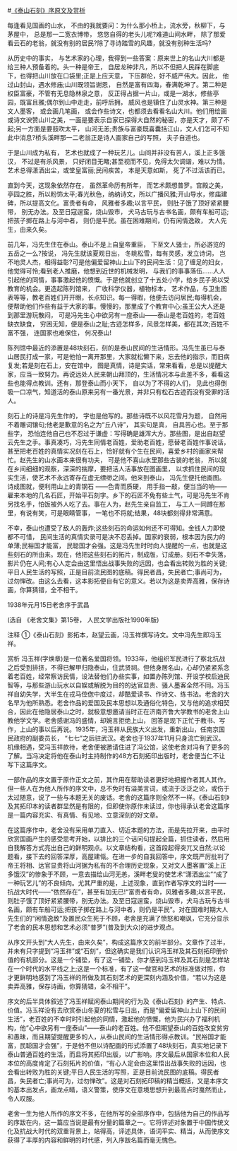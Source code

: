 #[《泰山石刻》序原文及赏析](https://www.vrrw.net/wx/14326.html)

每逢看见国画的山水， 不由的我就要问：为什么那小桥上，流水旁，秋柳下，与茅屋中， 总是那一二宽衣博带， 悠悠自得的老头儿呢?难道山间水畔， 除了那爱看云石的老翁，就没有别的居民?除了寻诗踏雪的风趣，就没有别种生活吗?

从历史中的事实， 与艺术家的心理，我得到一些答案：原来世上的名山大川都是给三种人预备着的。头一种是帝王， 自居龙种非凡，所以不但把人民踩在脚底下，也得把山川放在口袋里;正是上应天意， 下压群伦，好不威严伟大。因此， 他过山封山，遇水修庙;山川既领旨谢恩， 自然是富有四海，春满乾坤了。第二种是权臣富豪，不管有无息隐林泉之意， 反正得占据一片山，或是一湖水，修些亭园，既富且雅;偶尔到山中走走，前呼后拥， 威风也是镇住了山灵水神。第三种是文人墨客， 或会画几笔画， 或会作些诗文，也都须去看看名山大川。他们用绘画或诗文谀赞山川之美，一面是要表示自家已探得大自然的秘密，亦是天才，颇了不起;另一方面是要鼓吹太平， 山河无恙;贵族与富豪既喜囊括江山，文人们怎可不知此中消息?桥头溪畔那一二老翁正是诗人画家自己的写照， 夫子自道也。

于是山川成为私有， 艺术也就成了一种玩艺儿。山间并非没有苦人，溪上正多饿汉， 不过是有杀风景， 只好闭目无睹;甚至视而不见，免得太欠调谐，难以为情。艺术总得潇洒出尘，或堂皇富丽;民间疾苦， 本是天意如斯， 死了不过活该而已。

直到今天，这现象依然存在， 虽然革命历有所年， 而艺术颇想普罗。宫殿之美，亭园之胜，所以粉饰太平;春光秋色，纳纳诗文，所以广播风雅;开山导水，修庙建碑，所以提高文化。富贵者有命， 风雅者多趣;以言平民， 则肚子饿了顶好紧紧腰带， 别无办法。及至日寇逞蛮，烧山毁市， 犬马古玩与古书名画，颇有车船可运;把孩子掷在路上与河中者， 则仍是平民。虽在困难期间，仍有闲情逸致， 大人先生，由来久矣。

前几年，冯先生住在泰山。泰山不是上自皇帝重臣， 下至文人骚士，所必游览的五岳之一么?按说， 冯先生就该夏观日出， 冬眺松雪，每有灵感，发立诗词， 岂不地灵人杰，相得益彰?可是他偏爱留神山上山下的民间生活：见了缠足的妇女，他觉得可怜;看到老人推磨，他想到近世的机械发明， 与我们的事事落伍……人人引起他的同情，事事激起他的愤慨。于是他就创立了十五处小学，给乡民子弟以受教育的机会。更造起陈列馆来， 广收科学仪器，植物标本， 艺术作品，与卫生图表等等，教老百姓们开开眼，长点知识。每一得暇，他便去访问居民;每得机会，便帮助他们作些有益于大家的事。慢慢的，那里成了个教育中心;虽王公大人还是到那里游玩散闷， 可是冯先生心中欲另有一座泰山——泰山是老百姓的，老百姓缺衣缺食， 穷困无知，便是泰山之耻;古迹怎样多，风景怎样美，都在其次;百姓不富不强， 连国家也难保住， 何况泰山!

陈列馆中最近的添置是48块刻石，刻的是泰山民间的生活情形。冯先生虽已与泰山居民打成一家，可是他怕一离开那里，大家就松懒下来，忘去他的指示，而旧病复发;若是刻在石上，安在馆中， 图是真情，诗是实话，常来看看，总是以提醒大家，应当一致努力。再说远处人民来朝山拜顶的，生活情况本与此差不多，看看这些也能得点教训。还有，那登泰山而小天下， 自以为了不得的人们， 见此也得倒吸一口凉气，知道活的泰山原来另有一番光景，并非只有松石古迹而没有受罪的活人。

刻石上的诗是冯先生作的， 字也是他写的。那些诗既不以风花雪月为题， 自然用不着雕词镶句;他老是歉意的名之为“丘八诗”， 其实句是真， 自具苦心也。至于那些字， 恐怕连他自己也不忍过于谦虚：写得确是雄浑大方。那些图，是出自赵望云先生之手。事真凑巧，冯先生同情老百姓，爱助老百姓，愿替老百姓作事说话，甚至把老百姓的真情实况刻在石上，恰好就有个生在民间，喜爱乡村的画家来帮忙。赵先生的山水画本来很有功夫， 可是他不喜山水里那些古装的老翁， 所以就在乡间细细的观察，深深的揣摩，要把活人活事放在图画里， 以求抓住民间的现实生活，使艺术不永远寄存在虚无缥缈之间。他来到泰山， 冯先生便托他画图。诗成图就，便利用山上的青钢石 ——色青而质硬， 用手指一敲，便当当的响——雇来本地的几名石匠，开始平石刻字。乡下的石匠不免有些土气，可是冯先生不肯另找名手，怕饭被外人吃了去。事在人为，赵先生亲自监工， 与工人一同蹲在那里，有说有笑，可是眼睛管事， 一笔也不将就;结果，48块都刻得非常满意。

不幸，泰山也遭受了敌人的轰炸;这些刻石的命运如何还不可得知。金钱人力即使都不可惜， 民间生活的真情实录可是决不忍丢掉。国家的衰弱，根本因为民力的单薄;民裕国才能富， 民聪国才会强。这是冯先生时时向人提醒的一点，也就是这些刻石的所由来。现在，他把这些刻石的拓片，制成版，订成册。刻石不幸失落，影片仍在人间;有心人定会由这里悟出战事失败的远因，也会看出转败为胜的关键;平日人民生活的写照，正是目前流民图的底稿。得民者昌，失民者亡;事尚可为，过勿惮改。由这么去看，这本影拓便自有它的意义。若以为这是卖弄高雅，保存诗画，你算猜错，全不相干。

1938年元月15日老舍序于武昌

(选自 《老舍文集》第15卷， 人民文学出版社1990年版)

注释 ①《泰山石刻》影拓本，赵望云画，冯玉祥撰写诗文。文中冯先生即冯玉祥。



赏析 冯玉祥(字焕章)是一位著名爱国将领。1933年，他组织军民进行了察北抗战之后受到排挤，不得已解甲归隐泰山，住武贤祠。但他身居名山，心却仍紧紧系念着老百姓，经常察访民情，设法替他们办些实事，如置办陈列馆、开设学校启迪民智等，与那些游山玩水以自娱或解脱为目的的达官显贵、骚人墨客全然不同。冯玉祥自幼失学，大半生在戎马倥偬中度过，却酷爱读书、作诗文、练书法。老舍的大名早为他所熟悉。老舍作品的爱国及民本思想以及通俗化特色，又与他的追求相契合，因此在他隐居泰山之时，就极意想邀请当时正在济南齐鲁大学教书的老舍上山教他学文学。老舍感谢冯的盛情，却婉言拒绝上山， 回答是现下正忙于教书、写作，上山的事以后再说。1935年，冯玉祥从民族大义出发，重新出山，任南京国民政府的副委员长， “七七”之后驻武汉。老舍也于1937年11月只身流亡到武汉。机缘相遇，受冯玉祥款待，老舍便被邀请住进了冯公馆，这使老舍对冯有了更多的了解。当冯决定将他在泰山时主持制作的48方石刻拓印出版时，老舍便当仁不让写下这篇序文。

一部作品的序文置于原作正文之前，其作用在帮助读者更好地把握作者其人其作。但一些人在为他人所作的序文中，总不免时有溢美言词，或流于泛泛之论，或伤于太过随意，说了一些与本题无关的废话。老舍的这篇序则全然不一样。《泰山石刻》及其拓印本的读者群显然是有限的，但即使你原作未读过，你也得承认老舍这篇序是一篇内容充实、有真情、有见地、立意深刻的好文章。

在这篇序作中，老舍没有采用单刀直入、切近本题的方法，而是先拉开来，由平时欣赏国画产生的感受思考开始，以排比的三个诘问句提起全篇，抓住读者，然后用自我解答方式亮出自己的鲜明观点。以文章结构看，这首段起得突兀又自然;以论题看，接下去的回答深厚，高屋建瓴。在进一步的自我回答中，序文既严厉批判了帝王将相、达官显贵将山河据为私有的不合理历史现象，又对文人墨客置“溪上正多饿汉”的惨象于不顾，一意去描绘山河无恙，溪畔老叟的使艺术“潇洒出尘”“成了一种玩艺儿”的不良倾向。尤其严重的是，上述现象，直到作者写序文的当时——抗战大时代——“依然存在”，甚至有加无已!“富贵者有命，风雅者多趣;以言平民，则肚子饿了顶好紧紧腰带，别无办法。及至日寇逞蛮，烧山毁市，犬马古玩与古书名画，颇有车船可运;把孩子掷在路上与河中者，则仍是平民”。对在国难时期大人先生们的“闲情逸致”及置民众生死于不顾，老舍是充满了愤怒和嘲讽，它充分显示了老舍的民本思想和艺术必须“普罗”(普及到大众)的进步观点。

从序文开头到“大人先生，由来久矣”，构成这篇序文的前半部分。文章作了过半，并未有只字提到“冯玉祥”或“石刻”，但这确实是我们认识冯玉祥及其石刻拓印册价值的有机部分。这是一个铺垫，有了这一铺垫，你才感到冯玉祥及其石刻是怎样站在一个时代的水平线之上;这是一个标准，有了这一做官和艺术的标准做对照，你才更鲜明地感到了冯玉祥的所做及其石刻艺术的更深刻内涵及价值，“若以为这是卖弄高雅，保存诗画，你算猜错，全不相干”。

序文的后半具体叙述了冯玉祥赋闲泰山期间的行为及《泰山石刻》的产生、特点、价值。冯玉祥没有去欣赏泰山冬夏的松雪与日出，而是“偏爱留神山上山下的民间生活”，老百姓的不幸时时引起他的同情，激起他的愤慨，他为民兴办了福利机构，他“心中欲另有一座泰山”——泰山的老百姓。他不但期望泰山的百姓改变贫穷和愚昧，而且期望提醒更多的人，从泰山民间的生活情形得点教训。“民裕国才能富，民聪国才会强”，于是他不但以诗配画的形式添置了48块刻石，真实地记录下泰山普通百姓的生活，而且将其拓印出版，以广影响。序文最后从国家本位和人民本位的高度肯定了石刻拓片的价值，“有心人定会由这里悟出战事失败的远因，也会看出转败为胜的关键;平日人民生活的写照，正是目前流民图的底稿。得民者昌，失民者亡;事尚可为，过勿惮改”。这是对石刻拓印稿的精当概括，又是本序文的基本出发点，画龙点睛，语义警策，使序文在意境思想升到最高点时戛然而止，令人叹服。

老舍一生为他人所作的序文不多，在他所写的全部序作中，包括他为自己的作品写的序跋在内，这一篇应当说是最有分量的篇章之一。它将评述对象置于中国传统文化及抗战大时代的双重背景上，站得高，评述具体，语词平实、精当，从而使序文获得了丰厚的内容和鲜明的时代感，列入序跋名篇而毫无愧色。

